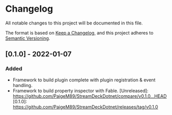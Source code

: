 # Changelog

All notable changes to this project will be documented in this file.

The format is based on [Keep a Changelog](https://keepachangelog.com/en/1.0.0/),
and this project adheres to [Semantic Versioning](https://semver.org/spec/v2.0.0.html).

## [0.1.0] - 2022-01-07

### Added
- Framework to build plugin complete with plugin registration & event handling.
- Framework to build property inspector with Fable.
[Unreleased]: https://github.com/PaigeM89/StreamDeckDotnet/compare/v0.1.0...HEAD
[0.1.0]: https://github.com/PaigeM89/StreamDeckDotnet/releases/tag/v0.1.0
